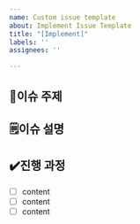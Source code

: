 ```yaml
---
name: Custom issue template
about: Implement Issue Template
title: "[Implement]"
labels: ''
assignees: ''

---
```


## 📔이슈 주제

## 🗒이슈 설명

## ✔️진행 과정
- [ ] content
- [ ] content
- [ ] content
